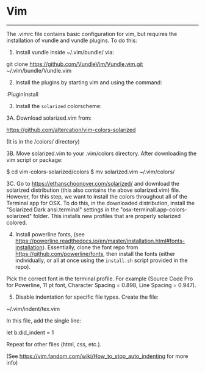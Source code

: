 # Vim
---

The .vimrc file contains basic configuration for vim, but requires the 
installation of vundle and vundle plugins. To do this:

1. Install vundle inside ~/.vim/bundle/ via:

git clone https://github.com/VundleVim/Vundle.vim.git ~/.vim/bundle/Vundle.vim

2. Install the plugins by starting vim and using the command:

:PluginInstall

3. Install the `solarized` colorscheme:

3A. Download solarized.vim from:

https://github.com/altercation/vim-colors-solarized

(It is in the /colors/ directory)

3B. Move solarized.vim to your .vim/colors directory. After downloading the vim
script or package:

$ cd vim-colors-solarized/colors
$ mv solarized.vim ~/.vim/colors/

3C. Go to https://ethanschoonover.com/solarized/ and download the solarized
distribution (this also contains the above solarized.vim) file. However, 
for this step, we want to install the colors throughout all of the Terminal
app for OSX. To do this, in the downloaded distribution, install the "Solarized
Dark ansi.terminal" settings in the "osx-terminall.app-colors-solarized"
folder. This installs new profiles that are properly solarized colored.


4. Install powerline fonts, 
(see
https://powerline.readthedocs.io/en/master/installation.html#fonts-installation).
Essentially, clone the font repo from https://github.com/powerline/fonts, then
install the fonts (either individually, or all at once using the `install.sh`
script provided in the repo).

Pick the correct font in the terminal profile. For example (Source Code Pro for
Powerline, 11 pt font, Character Spacing = 0.898, Line Spacing = 0.947).

5. Disable indentation for specific file types.  Create the file: 

~/.vim/indent/tex.vim

In this file, add the single line:

let b:did_indent = 1

Repeat for other files (html, css, etc.).


(See https://vim.fandom.com/wiki/How_to_stop_auto_indenting for more info)







